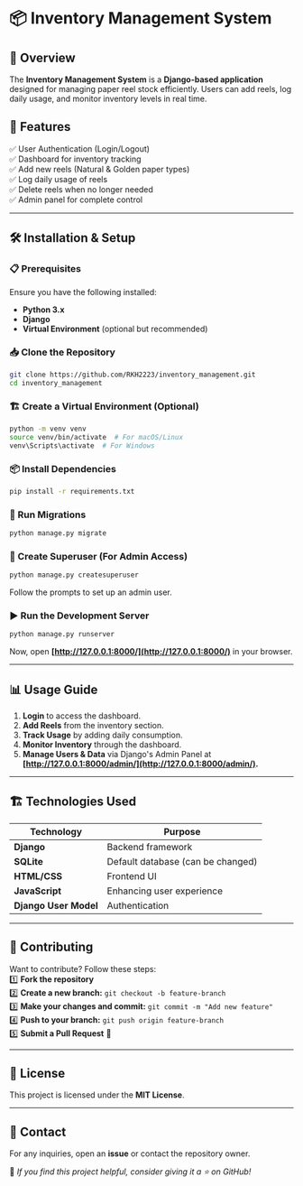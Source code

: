 # 📦 Inventory Management System

## 📌 Overview
The **Inventory Management System** is a **Django-based application** designed for managing paper reel stock efficiently. Users can add reels, log daily usage, and monitor inventory levels in real time.

## 🚀 Features
✅ User Authentication (Login/Logout)  
✅ Dashboard for inventory tracking  
✅ Add new reels (Natural & Golden paper types)  
✅ Log daily usage of reels  
✅ Delete reels when no longer needed  
✅ Admin panel for complete control  

---

## 🛠️ Installation & Setup

### 📋 Prerequisites
Ensure you have the following installed:
- **Python 3.x**
- **Django**
- **Virtual Environment** (optional but recommended)

### 📥 Clone the Repository
```sh
git clone https://github.com/RKH2223/inventory_management.git
cd inventory_management
```

### 🏗️ Create a Virtual Environment (Optional)
```sh
python -m venv venv
source venv/bin/activate  # For macOS/Linux
venv\Scripts\activate  # For Windows
```

### 📦 Install Dependencies
```sh
pip install -r requirements.txt
```

### 🔄 Run Migrations
```sh
python manage.py migrate
```

### 🔑 Create Superuser (For Admin Access)
```sh
python manage.py createsuperuser
```
Follow the prompts to set up an admin user.

### ▶️ Run the Development Server
```sh
python manage.py runserver
```
Now, open **[http://127.0.0.1:8000/](http://127.0.0.1:8000/)** in your browser.

---

## 📊 Usage Guide
1. **Login** to access the dashboard.
2. **Add Reels** from the inventory section.
3. **Track Usage** by adding daily consumption.
4. **Monitor Inventory** through the dashboard.
5. **Manage Users & Data** via Django's Admin Panel at **[http://127.0.0.1:8000/admin/](http://127.0.0.1:8000/admin/).**

---

## 🏗️ Technologies Used
| Technology  | Purpose |
|-------------|---------|
| **Django**  | Backend framework |
| **SQLite**  | Default database (can be changed) |
| **HTML/CSS** | Frontend UI |
| **JavaScript** | Enhancing user experience |
| **Django User Model** | Authentication |

---

## 🤝 Contributing
Want to contribute? Follow these steps:  
1️⃣ **Fork the repository**  
2️⃣ **Create a new branch:** `git checkout -b feature-branch`  
3️⃣ **Make your changes and commit:** `git commit -m "Add new feature"`  
4️⃣ **Push to your branch:** `git push origin feature-branch`  
5️⃣ **Submit a Pull Request** 🚀  

---

## 📜 License
This project is licensed under the **MIT License**.

---

## 📧 Contact
For any inquiries, open an **issue** or contact the repository owner.

🌟 *If you find this project helpful, consider giving it a ⭐ on GitHub!*  
